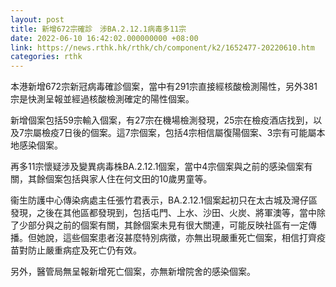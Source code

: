 ```yaml
---
layout: post
title: 新增672宗確診　涉BA.2.12.1病毒多11宗
date: 2022-06-10 16:42:02.000000000 +08:00
link: https://news.rthk.hk/rthk/ch/component/k2/1652477-20220610.htm
categories: rthk
---
```


本港新增672宗新冠病毒確診個案，當中有291宗直接經核酸檢測陽性，另外381宗是快測呈報並經過核酸檢測確定的陽性個案。

新增個案包括59宗輸入個案，有27宗在機場檢測發現，25宗在檢疫酒店找到，以及7宗屬檢疫7日後的個案。這7宗個案，包括4宗相信屬復陽個案、3宗有可能屬本地感染個案。

再多11宗懷疑涉及變異病毒株BA.2.12.1個案，當中4宗個案與之前的感染個案有關，其餘個案包括與家人住在何文田的10歲男童等。

衞生防護中心傳染病處主任張竹君表示，BA.2.12.1個案起初只在太古城及灣仔區發現，之後在其他區都發現到，包括屯門、上水、沙田、火炭、將軍澳等，當中除了少部分與之前的個案有關，其餘個案未見有很大關連，可能反映社區有一定傳播。但她說，這些個案患者沒甚麼特別病徵，亦無出現嚴重死亡個案，相信打齊疫苗對防止嚴重病症及死亡仍有效。

另外，醫管局無呈報新增死亡個案，亦無新增院舍的感染個案。
